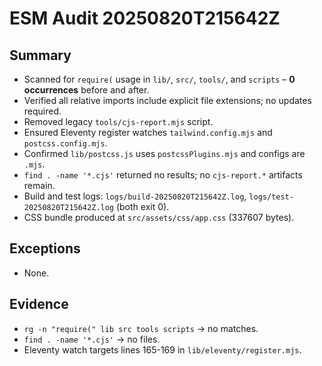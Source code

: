 # ESM Audit 20250820T215642Z

## Summary

- Scanned for `require(` usage in `lib/`, `src/`, `tools/`, and `scripts` – **0 occurrences** before
  and after.
- Verified all relative imports include explicit file extensions; no updates required.
- Removed legacy `tools/cjs-report.mjs` script.
- Ensured Eleventy register watches `tailwind.config.mjs` and `postcss.config.mjs`.
- Confirmed `lib/postcss.js` uses `postcssPlugins.mjs` and configs are `.mjs`.
- `find . -name '*.cjs'` returned no results; no `cjs-report.*` artifacts remain.
- Build and test logs: `logs/build-20250820T215642Z.log`, `logs/test-20250820T215642Z.log` (both
  exit 0).
- CSS bundle produced at `src/assets/css/app.css` (337607 bytes).

## Exceptions

- None.

## Evidence

- `rg -n "require(" lib src tools scripts` → no matches.
- `find . -name '*.cjs'` → no files.
- Eleventy watch targets lines 165-169 in `lib/eleventy/register.mjs`.
